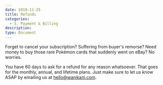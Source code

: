 ```yaml
---
date: 2018-11-25
title: Refunds
categories:
  - 3. Payment & Billing
description:
type: Document
---
```

Forget to cancel your subscription? Suffering from buyer's remorse? Need money to buy those rare Pokémon cards that suddenly went on eBay? No worries.

You have 60 days to ask for a refund for any reason whatsoever. That goes for the monthly, annual, and lifetime plans. Just make sure to let us know ASAP by emailing us at hello@wanikani.com.
